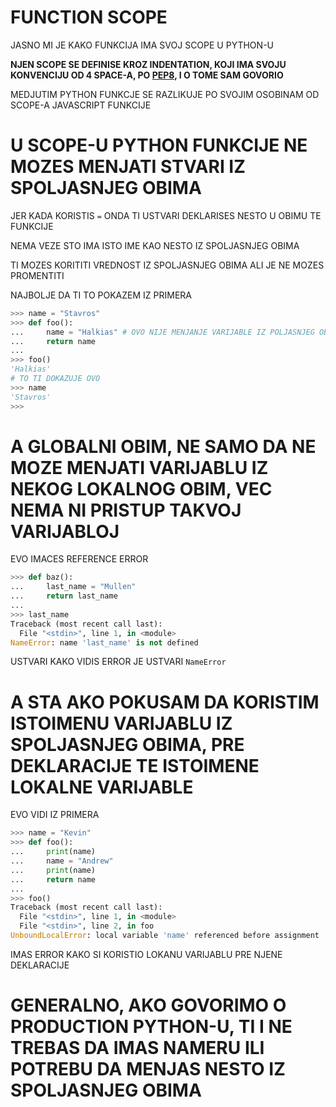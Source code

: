 # FUNCTION SCOPE

JASNO MI JE KAKO FUNKCIJA IMA SVOJ SCOPE U PYTHON-U

**NJEN SCOPE SE DEFINISE KROZ INDENTATION, KOJI IMA SVOJU KONVENCIJU OD 4 SPACE-A, PO [PEP8](https://pep8.org/#indentation), I O TOME SAM GOVORIO**

MEDJUTIM PYTHON FUNKCJE SE RAZLIKUJE PO SVOJIM OSOBINAM OD SCOPE-A JAVASCRIPT FUNKCIJE

# U SCOPE-U PYTHON FUNKCIJE NE MOZES MENJATI STVARI IZ SPOLJASNJEG OBIMA

JER KADA KORISTIS `=` ONDA TI USTVARI DEKLARISES NESTO U OBIMU TE FUNKCIJE

NEMA VEZE STO IMA ISTO IME KAO NESTO IZ SPOLJASNJEG OBIMA

TI MOZES KORITITI VREDNOST IZ SPOLJASNJEG OBIMA ALI JE NE MOZES PROMENTITI

NAJBOLJE DA TI TO POKAZEM IZ PRIMERA

```py
>>> name = "Stavros"
>>> def foo():
...     name = "Halkias" # OVO NIJE MENJANJE VARIJABLE IZ POLJASNJEG OBIMA, VEC DEKLARISANJE NOVE LOKALNE
...     return name
... 
>>> foo()
'Halkias'
# TO TI DOKAZUJE OVO
>>> name
'Stavros'
>>> 
```

# A GLOBALNI OBIM, NE SAMO DA NE MOZE MENJATI VARIJABLU IZ NEKOG LOKALNOG OBIM, VEC NEMA NI PRISTUP TAKVOJ VARIJABLOJ

EVO IMACES REFERENCE ERROR

```py
>>> def baz():
...     last_name = "Mullen"
...     return last_name
... 
>>> last_name
Traceback (most recent call last):
  File "<stdin>", line 1, in <module>
NameError: name 'last_name' is not defined
```

USTVARI KAKO VIDIS ERROR JE USTVARI `NameError`

# A STA AKO POKUSAM DA KORISTIM ISTOIMENU VARIJABLU IZ SPOLJASNJEG OBIMA, PRE DEKLARACIJE TE ISTOIMENE LOKALNE VARIJABLE

EVO VIDI IZ PRIMERA

```py
>>> name = "Kevin"
>>> def foo():
...     print(name)
...     name = "Andrew"
...     print(name)
...     return name
... 
>>> foo()
Traceback (most recent call last):
  File "<stdin>", line 1, in <module>
  File "<stdin>", line 2, in foo
UnboundLocalError: local variable 'name' referenced before assignment
```

IMAS ERROR KAKO SI KORISTIO LOKANU VARIJABLU PRE NJENE DEKLARACIJE

# GENERALNO, AKO GOVORIMO O PRODUCTION PYTHON-U, TI I NE TREBAS DA IMAS NAMERU ILI POTREBU DA MENJAS NESTO IZ SPOLJASNJEG OBIMA 
